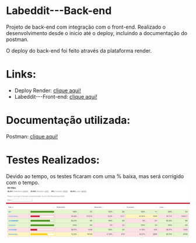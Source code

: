# Labeddit---Back-end

Projeto de back-end com integração com o front-end.
Realizado o desenvolvimento desde o inicio até o deploy, incluindo a documentação do postman.

O deploy do back-end foi feito através da plataforma render.

# Links:

- Deploy Render: [clique aqui!](https://) 
- Labeddit---Front-end: [clique aqui!](https://github.com/Mascariep/Labeddit---Front-end)

# Documentação utilizada:

Postman: [clique aqui!](https://documenter.getpostman.com/view/24460686/2s93JzKfZR)

# Testes Realizados:

Devido ao tempo, os testes ficaram com uma % baixa, mas será corrigido com o tempo.
![Preview](./img/coverage.png)